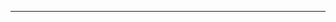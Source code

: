 <!--
CO_OP_TRANSLATOR_METADATA:
{
  "original_hash": "90ac762d40c6db51b8081cdb3e49e9db",
  "translation_date": "2025-08-28T21:09:22+00:00",
  "source_file": "README.md",
  "language_code": "hk"
}
-->


---

